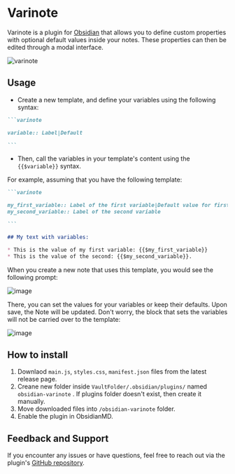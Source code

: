 # Varinote

Varinote is a plugin for [Obsidian](https://obsidian.md) that allows you to define custom properties with optional default values inside your notes. These properties can then be edited through a modal interface.

![varinote](https://github.com/user-attachments/assets/75687446-d8ac-496c-a8f2-e78117868472)

## Usage
* Create a new template, and define your variables using the following syntax:

````markdown
```varinote

variable:: Label|Default

```
````
* Then, call the variables in your template's content using the `{{$variable}}` syntax. 

For example, assuming that you have the following template:

````markdown
```varinote

my_first_variable:: Label of the first variable|Default value for first variable
my_second_variable:: Label of the second variable

```

## My text with variables:

* This is the value of my first variable: {{$my_first_variable}}
* This is the value of the second: {{$my_second_variable}}.

````
When you create a new note that uses this template, you would see the following prompt:

![image](https://github.com/user-attachments/assets/e8aa6227-da59-4376-84fb-d6120ce647b4)

There, you can set the values for your variables or keep their defaults. Upon save, the Note will be updated. Don't worry, the block that sets the variables will not be carried over to the template:

![image](https://github.com/user-attachments/assets/cdc4a6af-9ac5-4997-9546-502c6040c699)


## How to install

1. Downlaod `main.js`, `styles.css`, `manifest.json` files from the latest release page.
2. Creane new folder inside `VaultFolder/.obsidian/plugins/` named  `obsidian-varinote` . If plugins folder doesn't exist, then create it manually. 
3. Move downloaded files into `/obsidian-varinote` folder. 
4. Enable the plugin in ObsidianMD. 

## Feedback and Support

If you encounter any issues or have questions, feel free to reach out via the plugin's [GitHub repository](https://github.com/gsarig/obsidian-varinote/).
